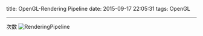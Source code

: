 title: OpenGL-Rendering Pipeline
date: 2015-09-17 22:05:31
tags: OpenGL

---
次数
![RenderingPipeline](http://7xlvtd.com1.z0.glb.clouddn.com/OpenGLRenderingPipeline-1.png)
